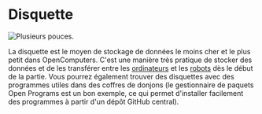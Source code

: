 # Disquette

![Plusieurs pouces.](oredict:opencomputers:floppy)

La disquette est le moyen de stockage de données le moins cher et le plus petit dans OpenComputers. C'est une manière très pratique de stocker des données et de les transférer entre les [ordinateurs](../general/computer.md) et les [robots](../block/robot.md) dès le début de la partie. Vous pourrez également trouver des disquettes avec des programmes utiles dans des coffres de donjons (le gestionnaire de paquets Open Programs est un bon exemple, ce qui permet d'installer facilement des programmes à partir d'un dépôt GitHub central).
